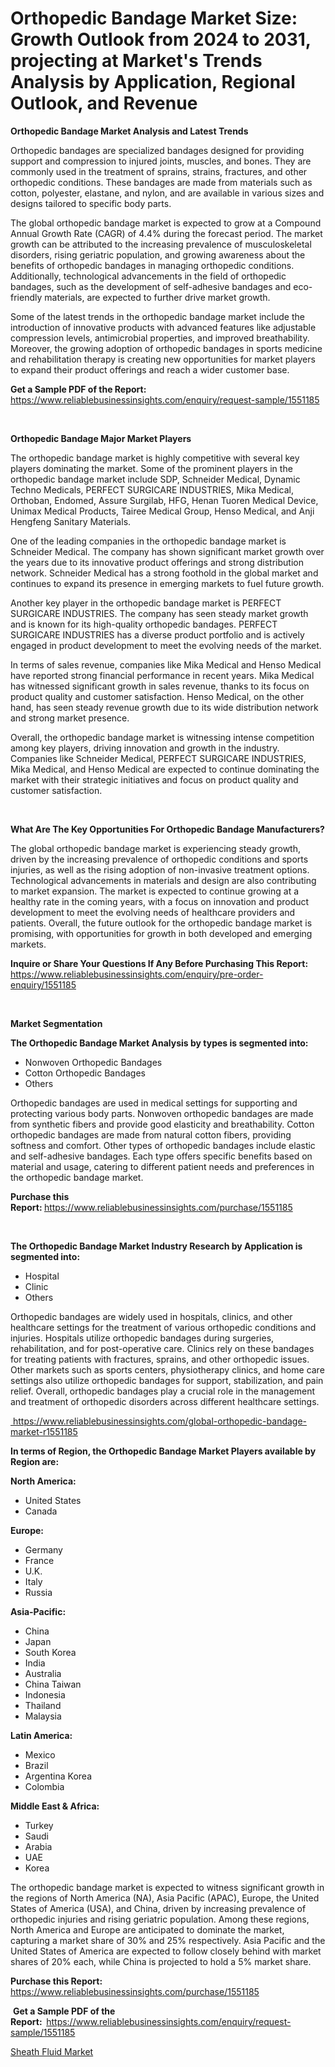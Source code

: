 <p><h1>Orthopedic Bandage Market Size: Growth Outlook from 2024 to 2031, projecting at Market's Trends Analysis by Application, Regional Outlook, and Revenue</h1></p><p><strong>Orthopedic Bandage Market Analysis and Latest Trends</strong></p>
<p><p>Orthopedic bandages are specialized bandages designed for providing support and compression to injured joints, muscles, and bones. They are commonly used in the treatment of sprains, strains, fractures, and other orthopedic conditions. These bandages are made from materials such as cotton, polyester, elastane, and nylon, and are available in various sizes and designs tailored to specific body parts.</p><p>The global orthopedic bandage market is expected to grow at a Compound Annual Growth Rate (CAGR) of 4.4% during the forecast period. The market growth can be attributed to the increasing prevalence of musculoskeletal disorders, rising geriatric population, and growing awareness about the benefits of orthopedic bandages in managing orthopedic conditions. Additionally, technological advancements in the field of orthopedic bandages, such as the development of self-adhesive bandages and eco-friendly materials, are expected to further drive market growth.</p><p>Some of the latest trends in the orthopedic bandage market include the introduction of innovative products with advanced features like adjustable compression levels, antimicrobial properties, and improved breathability. Moreover, the growing adoption of orthopedic bandages in sports medicine and rehabilitation therapy is creating new opportunities for market players to expand their product offerings and reach a wider customer base.</p></p>
<p><strong>Get a Sample PDF of the Report:&nbsp;</strong> <a href="https://www.reliablebusinessinsights.com/enquiry/request-sample/1551185">https://www.reliablebusinessinsights.com/enquiry/request-sample/1551185</a></p>
<p>&nbsp;</p>
<p><strong>Orthopedic Bandage Major Market Players</strong></p>
<p><p>The orthopedic bandage market is highly competitive with several key players dominating the market. Some of the prominent players in the orthopedic bandage market include SDP, Schneider Medical, Dynamic Techno Medicals, PERFECT SURGICARE INDUSTRIES, Mika Medical, Orthoban, Endomed, Assure Surgilab, HFG, Henan Tuoren Medical Device, Unimax Medical Products, Tairee Medical Group, Henso Medical, and Anji Hengfeng Sanitary Materials.</p><p>One of the leading companies in the orthopedic bandage market is Schneider Medical. The company has shown significant market growth over the years due to its innovative product offerings and strong distribution network. Schneider Medical has a strong foothold in the global market and continues to expand its presence in emerging markets to fuel future growth.</p><p>Another key player in the orthopedic bandage market is PERFECT SURGICARE INDUSTRIES. The company has seen steady market growth and is known for its high-quality orthopedic bandages. PERFECT SURGICARE INDUSTRIES has a diverse product portfolio and is actively engaged in product development to meet the evolving needs of the market.</p><p>In terms of sales revenue, companies like Mika Medical and Henso Medical have reported strong financial performance in recent years. Mika Medical has witnessed significant growth in sales revenue, thanks to its focus on product quality and customer satisfaction. Henso Medical, on the other hand, has seen steady revenue growth due to its wide distribution network and strong market presence.</p><p>Overall, the orthopedic bandage market is witnessing intense competition among key players, driving innovation and growth in the industry. Companies like Schneider Medical, PERFECT SURGICARE INDUSTRIES, Mika Medical, and Henso Medical are expected to continue dominating the market with their strategic initiatives and focus on product quality and customer satisfaction.</p></p>
<p>&nbsp;</p>
<p><strong>What Are The Key Opportunities For Orthopedic Bandage Manufacturers?</strong></p>
<p><p>The global orthopedic bandage market is experiencing steady growth, driven by the increasing prevalence of orthopedic conditions and sports injuries, as well as the rising adoption of non-invasive treatment options. Technological advancements in materials and design are also contributing to market expansion. The market is expected to continue growing at a healthy rate in the coming years, with a focus on innovation and product development to meet the evolving needs of healthcare providers and patients. Overall, the future outlook for the orthopedic bandage market is promising, with opportunities for growth in both developed and emerging markets.</p></p>
<p><strong>Inquire or Share Your Questions If Any Before Purchasing This Report:</strong> <a href="https://www.reliablebusinessinsights.com/enquiry/pre-order-enquiry/1551185">https://www.reliablebusinessinsights.com/enquiry/pre-order-enquiry/1551185</a></p>
<p>&nbsp;</p>
<p><strong>Market Segmentation</strong></p>
<p><strong>The Orthopedic Bandage Market Analysis by types is segmented into:</strong></p>
<p><ul><li>Nonwoven Orthopedic Bandages</li><li>Cotton Orthopedic Bandages</li><li>Others</li></ul></p>
<p><p>Orthopedic bandages are used in medical settings for supporting and protecting various body parts. Nonwoven orthopedic bandages are made from synthetic fibers and provide good elasticity and breathability. Cotton orthopedic bandages are made from natural cotton fibers, providing softness and comfort. Other types of orthopedic bandages include elastic and self-adhesive bandages. Each type offers specific benefits based on material and usage, catering to different patient needs and preferences in the orthopedic bandage market.</p></p>
<p><strong>Purchase this Report:&nbsp;</strong><a href="https://www.reliablebusinessinsights.com/purchase/1551185">https://www.reliablebusinessinsights.com/purchase/1551185</a></p>
<p>&nbsp;</p>
<p><strong>The Orthopedic Bandage Market Industry Research by Application is segmented into:</strong></p>
<p><ul><li>Hospital</li><li>Clinic</li><li>Others</li></ul></p>
<p><p>Orthopedic bandages are widely used in hospitals, clinics, and other healthcare settings for the treatment of various orthopedic conditions and injuries. Hospitals utilize orthopedic bandages during surgeries, rehabilitation, and for post-operative care. Clinics rely on these bandages for treating patients with fractures, sprains, and other orthopedic issues. Other markets such as sports centers, physiotherapy clinics, and home care settings also utilize orthopedic bandages for support, stabilization, and pain relief. Overall, orthopedic bandages play a crucial role in the management and treatment of orthopedic disorders across different healthcare settings.</p></p>
<p><a href="https://www.reliablebusinessinsights.com/global-orthopedic-bandage-market-r1551185">&nbsp;https://www.reliablebusinessinsights.com/global-orthopedic-bandage-market-r1551185</a></p>
<p><strong>In terms of Region, the Orthopedic Bandage Market Players available by Region are:</strong></p>
<p>
    <p> <strong> North America: </strong>
        <ul>
            <li>United States</li>
            <li>Canada</li>
        </ul>
        </p> 
    <p> <strong> Europe: </strong>
        <ul>
            <li>Germany</li>
            <li>France</li>
            <li>U.K.</li>
            <li>Italy</li>
            <li>Russia</li>
        </ul>
        </p> 
    <p> <strong> Asia-Pacific: </strong>
        <ul>
            <li>China</li>
            <li>Japan</li>
            <li>South Korea</li>
            <li>India</li>
            <li>Australia</li>
            <li>China Taiwan</li>
            <li>Indonesia</li>
            <li>Thailand</li>
            <li>Malaysia</li>
        </ul>
        </p> 
    <p> <strong> Latin America: </strong>
        <ul>
            <li>Mexico</li>
            <li>Brazil</li>
            <li>Argentina Korea</li>
            <li>Colombia</li>
        </ul>
        </p> 
    <p> <strong> Middle East & Africa: </strong>
        <ul>
            <li>Turkey</li>
            <li>Saudi</li>
            <li>Arabia</li>
            <li>UAE</li>
            <li>Korea</li>
        </ul>
    </p>
    </p>
<p><p>The orthopedic bandage market is expected to witness significant growth in the regions of North America (NA), Asia Pacific (APAC), Europe, the United States of America (USA), and China, driven by increasing prevalence of orthopedic injuries and rising geriatric population. Among these regions, North America and Europe are anticipated to dominate the market, capturing a market share of 30% and 25% respectively. Asia Pacific and the United States of America are expected to follow closely behind with market shares of 20% each, while China is projected to hold a 5% market share.</p></p>
<p><strong>Purchase this Report: </strong><a href="https://www.reliablebusinessinsights.com/purchase/1551185">https://www.reliablebusinessinsights.com/purchase/1551185</a></p>
<p>&nbsp;<strong>Get a Sample PDF of the Report:&nbsp;&nbsp;</strong><a href="https://www.reliablebusinessinsights.com/enquiry/request-sample/1551185">https://www.reliablebusinessinsights.com/enquiry/request-sample/1551185</a></p>
<p><strong></strong></p>
<p><p><a href="https://github.com/dringals/Market-Research-Report-List-5/blob/main/sheath-fluid-market.md">Sheath Fluid Market</a></p></p>